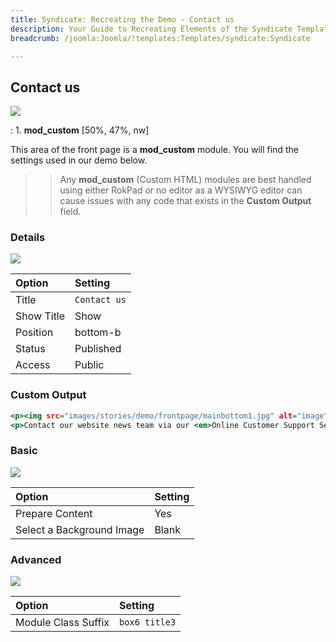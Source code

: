 ```yaml
---
title: Syndicate: Recreating the Demo - Contact us
description: Your Guide to Recreating Elements of the Syndicate Template for Joomla
breadcrumb: /joomla:Joomla/!templates:Templates/syndicate:Syndicate

---
```


Contact us
-----

![][demo]

:   1. **mod_custom** [50%, 47%, nw]

This area of the front page is a **mod_custom** module. You will find the settings used in our demo below.

>> Any **mod_custom** (Custom HTML) modules are best handled using either RokPad or no editor as a WYSIWYG editor can cause issues with any code that exists in the **Custom Output** field.

### Details

![][demo2]

| Option     | Setting             |
| :--------- | :------------------ |
| Title      | `Contact us`        |
| Show Title | Show                |
| Position   | bottom-b            |
| Status     | Published           |
| Access     | Public              |

### Custom Output

~~~ .html
<p><img src="images/stories/demo/frontpage/mainbottom1.jpg" alt="image" width="220" height="94"/></p>
<p>Contact our website news team via our <em>Online Customer Support Service</em>.</p>
~~~

### Basic

![][demo3]

| Option                    | Setting |  
| :------------------------ | :------ |  
| Prepare Content           | Yes     |  
| Select a Background Image | Blank   |

### Advanced

![][demo4]

| Option              | Setting       |
| :------------------ | :-------      |
| Module Class Suffix | `box6 title3` |

[demo]: assets/demo_5.jpeg
[demo2]: assets/demo_5a.jpeg
[demo3]: assets/demo_5b.jpeg
[demo4]: assets/demo_5c.jpeg
